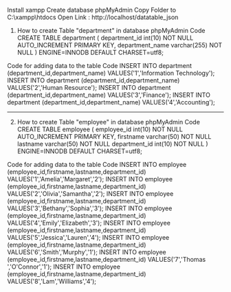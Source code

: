 Install xampp
Create database phpMyAdmin
Copy Folder to C:\xampp\htdocs
Open Link : http://localhost/datatable_json

1. How to create Table "department" in database phpMyAdmin
Code 
CREATE TABLE department (
    department_id int(10) NOT NULL AUTO_INCREMENT PRIMARY KEY,
    department_name varchar(255) NOT NULL
) ENGINE=INNODB DEFAULT CHARSET=utf8;
  
Code for adding data to the table
Code
INSERT INTO department (department_id,department_name) VALUES('1','Information Technology');
INSERT INTO department (department_id,department_name) VALUES('2','Human Resource');
INSERT INTO department (department_id,department_name) VALUES('3','Finance');
INSERT INTO department (department_id,department_name) VALUES('4','Accounting');

-------------------------------------------------------------------------------------------------------------

2. How to create Table "employee" in database phpMyAdmin
Code
CREATE TABLE employee (
    employee_id int(10) NOT NULL AUTO_INCREMENT PRIMARY KEY,
    firstname varchar(50) NOT NULL
    lastname varchar(50) NOT NULL
    department_id int(10) NOT NULL
) ENGINE=INNODB DEFAULT CHARSET=utf8;

Code for adding data to the table
Code
INSERT INTO employee (employee_id,firstname,lastname,department_id) VALUES('1','Amelia','Margaret','2');
INSERT INTO employee (employee_id,firstname,lastname,department_id) VALUES('2','Olivia','Samantha','2');
INSERT INTO employee (employee_id,firstname,lastname,department_id) VALUES('3','Bethany','Sophia','3');
INSERT INTO employee (employee_id,firstname,lastname,department_id) VALUES('4','Emily','Elizabeth','3');
INSERT INTO employee (employee_id,firstname,lastname,department_id) VALUES('5','Jessica','Lauren','4');
INSERT INTO employee (employee_id,firstname,lastname,department_id) VALUES('6','Smith','Murphy','1');
INSERT INTO employee (employee_id,firstname,lastname,department_id) VALUES('7','Thomas ','O'Connor','1');
INSERT INTO employee (employee_id,firstname,lastname,department_id) VALUES('8','Lam','Williams','4');
